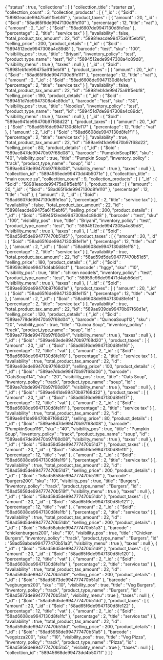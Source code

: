 {
    "status" : true,
    "collections" : [
                     {
                     "collecttion_title" : "starter za",
                     "collecttion_count" : 3,
                     "collection_products" : [
                                              {
                                              "_id" : {
                                              "$oid" : "58981eacde99475a61f5ebf6"
                                              },
                                              "product_taxes" : [
                                                                 {
                                                                 "amount" : 20,
                                                                 "_id" : {
                                                                 "$oid" : "58ad65f6de9947130d8fe110"
                                                                 },
                                                                 "percentage" : 12,
                                                                 "title" : "vat"
                                                                 },
                                                                 {
                                                                 "amount" : 2,
                                                                 "_id" : {
                                                                 "$oid" : "58ad6607de9947130d8fe1ea"
                                                                 },
                                                                 "percentage" : 2,
                                                                 "title" : "service tax"
                                                                 }
                                                                 ],
                                              "availability" : false,
                                              "total_product_tax_amount" : 22,
                                              "id" : "58981eacde99475a61f5ebf6",
                                              "selling_price" : 200,
                                              "product_details" : {
                                              "_id" : {
                                              "$oid" : "5894512ede9947308a4c89d8"
                                              },
                                              "barcode" : "test",
                                              "sku" : "100",
                                              "visibility_pos" : true,
                                              "title" : "Briyani",
                                              "inventory_policy" : "test",
                                              "product_type_name" : "test",
                                              "id" : "5894512ede9947308a4c89d8",
                                              "visibility_menu" : true
                                              },
                                              "taxes" : null
                                              },
                                              {
                                              "_id" : {
                                              "$oid" : "58981eb1de99475a61f5ebf8"
                                              },
                                              "product_taxes" : [
                                                                 {
                                                                 "amount" : 20,
                                                                 "_id" : {
                                                                 "$oid" : "58ad65f6de9947130d8fe111"
                                                                 },
                                                                 "percentage" : 12,
                                                                 "title" : "vat"
                                                                 },
                                                                 {
                                                                 "amount" : 2,
                                                                 "_id" : {
                                                                 "$oid" : "58ad6608de9947130d8fe1eb"
                                                                 },
                                                                 "percentage" : 2,
                                                                 "title" : "service tax"
                                                                 }
                                                                 ],
                                              "availability" : false,
                                              "total_product_tax_amount" : 22,
                                              "id" : "58981eb1de99475a61f5ebf8",
                                              "selling_price" : 190,
                                              "product_details" : {
                                              "_id" : {
                                              "$oid" : "589451d7de9947308a4c89dc"
                                              },
                                              "barcode" : "test",
                                              "sku" : "30",
                                              "visibility_pos" : true,
                                              "title" : "Noodles",
                                              "inventory_policy" : "test",
                                              "product_type_name" : "test",
                                              "id" : "589451d7de9947308a4c89dc",
                                              "visibility_menu" : true
                                              },
                                              "taxes" : null
                                              },
                                              {
                                              "_id" : {
                                              "$oid" : "589ae941de99470b97f68d22"
                                              },
                                              "product_taxes" : [
                                                                 {
                                                                 "amount" : 20,
                                                                 "_id" : {
                                                                 "$oid" : "58ad65f6de9947130d8fe117"
                                                                 },
                                                                 "percentage" : 12,
                                                                 "title" : "vat"
                                                                 },
                                                                 {
                                                                 "amount" : 2,
                                                                 "_id" : {
                                                                 "$oid" : "58ad6608de9947130d8fe1f1"
                                                                 },
                                                                 "percentage" : 2,
                                                                 "title" : "service tax"
                                                                 }
                                                                 ],
                                              "availability" : true,
                                              "total_product_tax_amount" : 22,
                                              "id" : "589ae941de99470b97f68d22",
                                              "selling_price" : 80,
                                              "product_details" : {
                                              "_id" : {
                                              "$oid" : "589ae847de99470b97f68d08"
                                              },
                                              "barcode" : "PumpkinSoup116",
                                              "sku" : "40",
                                              "visibility_pos" : true,
                                              "title" : "Pumpkin Soup",
                                              "inventory_policy" : "track",
                                              "product_type_name" : "soup",
                                              "id" : "589ae847de99470b97f68d08",
                                              "visibility_menu" : true
                                              },
                                              "taxes" : null
                                              }
                                              ],
                     "collecttion_id" : "5894565ede99473dd4b5071e"
                     },
                     {
                     "collecttion_title" : "main cource za",
                     "collecttion_count" : 9,
                     "collection_products" : [
                                              {
                                              "_id" : {
                                              "$oid" : "58981eacde99475a61f5ebf6"
                                              },
                                              "product_taxes" : [
                                                                 {
                                                                 "amount" : 20,
                                                                 "_id" : {
                                                                 "$oid" : "58ad65f6de9947130d8fe110"
                                                                 },
                                                                 "percentage" : 12,
                                                                 "title" : "vat"
                                                                 },
                                                                 {
                                                                 "amount" : 2,
                                                                 "_id" : {
                                                                 "$oid" : "58ad6607de9947130d8fe1ea"
                                                                 },
                                                                 "percentage" : 2,
                                                                 "title" : "service tax"
                                                                 }
                                                                 ],
                                              "availability" : false,
                                              "total_product_tax_amount" : 22,
                                              "id" : "58981eacde99475a61f5ebf6",
                                              "selling_price" : 200,
                                              "product_details" : {
                                              "_id" : {
                                              "$oid" : "5894512ede9947308a4c89d8"
                                              },
                                              "barcode" : "test",
                                              "sku" : "100",
                                              "visibility_pos" : true,
                                              "title" : "Briyani",
                                              "inventory_policy" : "test",
                                              "product_type_name" : "test",
                                              "id" : "5894512ede9947308a4c89d8",
                                              "visibility_menu" : true
                                              },
                                              "taxes" : null
                                              },
                                              {
                                              "_id" : {
                                              "$oid" : "58ad59d5de994777470b51d5"
                                              },
                                              "product_taxes" : [
                                                                 {
                                                                 "amount" : 20,
                                                                 "_id" : {
                                                                 "$oid" : "58ad65f6de9947130d8fe11e"
                                                                 },
                                                                 "percentage" : 12,
                                                                 "title" : "vat"
                                                                 },
                                                                 {
                                                                 "amount" : 2,
                                                                 "_id" : {
                                                                 "$oid" : "58ad6608de9947130d8fe1f8"
                                                                 },
                                                                 "percentage" : 2,
                                                                 "title" : "service tax"
                                                                 }
                                                                 ],
                                              "availability" : true,
                                              "total_product_tax_amount" : 22,
                                              "id" : "58ad59d5de994777470b51d5",
                                              "selling_price" : 180,
                                              "product_details" : {
                                              "_id" : {
                                              "$oid" : "58959c96de99471d4ab56dcf"
                                              },
                                              "barcode" : "hggy",
                                              "sku" : "10",
                                              "visibility_pos" : true,
                                              "title" : "chiken noodels",
                                              "inventory_policy" : "test",
                                              "product_type_name" : "test",
                                              "id" : "58959c96de99471d4ab56dcf",
                                              "visibility_menu" : true
                                              },
                                              "taxes" : null
                                              },
                                              {
                                              "_id" : {
                                              "$oid" : "589ae939de99470b97f68d1e"
                                              },
                                              "product_taxes" : [
                                                                 {
                                                                 "amount" : 20,
                                                                 "_id" : {
                                                                 "$oid" : "58ad65f6de9947130d8fe115"
                                                                 },
                                                                 "percentage" : 12,
                                                                 "title" : "vat"
                                                                 },
                                                                 {
                                                                 "amount" : 2,
                                                                 "_id" : {
                                                                 "$oid" : "58ad6608de9947130d8fe1ef"
                                                                 },
                                                                 "percentage" : 2,
                                                                 "title" : "service tax"
                                                                 }
                                                                 ],
                                              "availability" : true,
                                              "total_product_tax_amount" : 22,
                                              "id" : "589ae939de99470b97f68d1e",
                                              "selling_price" : 120,
                                              "product_details" : {
                                              "_id" : {
                                              "$oid" : "589ae778de99470b97f68d04"
                                              },
                                              "barcode" : "QuinoaSoup112",
                                              "sku" : "20",
                                              "visibility_pos" : true,
                                              "title" : "Quinoa Soup",
                                              "inventory_policy" : "track",
                                              "product_type_name" : "soup",
                                              "id" : "589ae778de99470b97f68d04",
                                              "visibility_menu" : true
                                              },
                                              "taxes" : null
                                              },
                                              {
                                              "_id" : {
                                              "$oid" : "589ae93ede99470b97f68d20"
                                              },
                                              "product_taxes" : [
                                                                 {
                                                                 "amount" : 20,
                                                                 "_id" : {
                                                                 "$oid" : "58ad65f6de9947130d8fe116"
                                                                 },
                                                                 "percentage" : 12,
                                                                 "title" : "vat"
                                                                 },
                                                                 {
                                                                 "amount" : 2,
                                                                 "_id" : {
                                                                 "$oid" : "58ad6608de9947130d8fe1f0"
                                                                 },
                                                                 "percentage" : 2,
                                                                 "title" : "service tax"
                                                                 }
                                                                 ],
                                              "availability" : true,
                                              "total_product_tax_amount" : 22,
                                              "id" : "589ae93ede99470b97f68d20",
                                              "selling_price" : 100,
                                              "product_details" : {
                                              "_id" : {
                                              "$oid" : "589ae7dbde99470b97f68d06"
                                              },
                                              "barcode" : "OatsSoup114",
                                              "sku" : "20",
                                              "visibility_pos" : true,
                                              "title" : "Oats Soup",
                                              "inventory_policy" : "track",
                                              "product_type_name" : "soup",
                                              "id" : "589ae7dbde99470b97f68d06",
                                              "visibility_menu" : true
                                              },
                                              "taxes" : null
                                              },
                                              {
                                              "_id" : {
                                              "$oid" : "589ae941de99470b97f68d22"
                                              },
                                              "product_taxes" : [
                                                                 {
                                                                 "amount" : 20,
                                                                 "_id" : {
                                                                 "$oid" : "58ad65f6de9947130d8fe117"
                                                                 },
                                                                 "percentage" : 12,
                                                                 "title" : "vat"
                                                                 },
                                                                 {
                                                                 "amount" : 2,
                                                                 "_id" : {
                                                                 "$oid" : "58ad6608de9947130d8fe1f1"
                                                                 },
                                                                 "percentage" : 2,
                                                                 "title" : "service tax"
                                                                 }
                                                                 ],
                                              "availability" : true,
                                              "total_product_tax_amount" : 22,
                                              "id" : "589ae941de99470b97f68d22",
                                              "selling_price" : 80,
                                              "product_details" : {
                                              "_id" : {
                                              "$oid" : "589ae847de99470b97f68d08"
                                              },
                                              "barcode" : "PumpkinSoup116",
                                              "sku" : "40",
                                              "visibility_pos" : true,
                                              "title" : "Pumpkin Soup",
                                              "inventory_policy" : "track",
                                              "product_type_name" : "soup",
                                              "id" : "589ae847de99470b97f68d08",
                                              "visibility_menu" : true
                                              },
                                              "taxes" : null
                                              },
                                              {
                                              "_id" : {
                                              "$oid" : "58ad59d5de994777470b51d7"
                                              },
                                              "product_taxes" : [
                                                                 {
                                                                 "amount" : 20,
                                                                 "_id" : {
                                                                 "$oid" : "58ad65f6de9947130d8fe11f"
                                                                 },
                                                                 "percentage" : 12,
                                                                 "title" : "vat"
                                                                 },
                                                                 {
                                                                 "amount" : 2,
                                                                 "_id" : {
                                                                 "$oid" : "58ad6608de9947130d8fe1f9"
                                                                 },
                                                                 "percentage" : 2,
                                                                 "title" : "service tax"
                                                                 }
                                                                 ],
                                              "availability" : true,
                                              "total_product_tax_amount" : 22,
                                              "id" : "58ad59d5de994777470b51d7",
                                              "selling_price" : 200,
                                              "product_details" : {
                                              "_id" : {
                                              "$oid" : "58ad5858de994777470b519f"
                                              },
                                              "barcode" : "burgers200",
                                              "sku" : "10",
                                              "visibility_pos" : true,
                                              "title" : "Burgers",
                                              "inventory_policy" : "track",
                                              "product_type_name" : "Burgers",
                                              "id" : "58ad5858de994777470b519f",
                                              "visibility_menu" : true
                                              },
                                              "taxes" : null
                                              },
                                              {
                                              "_id" : {
                                              "$oid" : "58ad59d5de994777470b51db"
                                              },
                                              "product_taxes" : [
                                                                 {
                                                                 "amount" : 20,
                                                                 "_id" : {
                                                                 "$oid" : "58ad65f6de9947130d8fe121"
                                                                 },
                                                                 "percentage" : 12,
                                                                 "title" : "vat"
                                                                 },
                                                                 {
                                                                 "amount" : 2,
                                                                 "_id" : {
                                                                 "$oid" : "58ad6608de9947130d8fe1fb"
                                                                 },
                                                                 "percentage" : 2,
                                                                 "title" : "service tax"
                                                                 }
                                                                 ],
                                              "availability" : true,
                                              "total_product_tax_amount" : 22,
                                              "id" : "58ad59d5de994777470b51db",
                                              "selling_price" : 200,
                                              "product_details" : {
                                              "_id" : {
                                              "$oid" : "58ad58abde994777470b51a3"
                                              },
                                              "barcode" : "chickenburgers200",
                                              "sku" : "10",
                                              "visibility_pos" : true,
                                              "title" : "Chicken Burgers",
                                              "inventory_policy" : "track",
                                              "product_type_name" : "Burgers",
                                              "id" : "58ad58abde994777470b51a3",
                                              "visibility_menu" : true
                                              },
                                              "taxes" : null
                                              },
                                              {
                                              "_id" : {
                                              "$oid" : "58ad59d5de994777470b51d9"
                                              },
                                              "product_taxes" : [
                                                                 {
                                                                 "amount" : 20,
                                                                 "_id" : {
                                                                 "$oid" : "58ad65f6de9947130d8fe120"
                                                                 },
                                                                 "percentage" : 12,
                                                                 "title" : "vat"
                                                                 },
                                                                 {
                                                                 "amount" : 2,
                                                                 "_id" : {
                                                                 "$oid" : "58ad6608de9947130d8fe1fa"
                                                                 },
                                                                 "percentage" : 2,
                                                                 "title" : "service tax"
                                                                 }
                                                                 ],
                                              "availability" : true,
                                              "total_product_tax_amount" : 22,
                                              "id" : "58ad59d5de994777470b51d9",
                                              "selling_price" : 200,
                                              "product_details" : {
                                              "_id" : {
                                              "$oid" : "58ad5873de994777470b51a1"
                                              },
                                              "barcode" : "vegburgers200",
                                              "sku" : "10",
                                              "visibility_pos" : true,
                                              "title" : "Veg Burgers",
                                              "inventory_policy" : "track",
                                              "product_type_name" : "Burgers",
                                              "id" : "58ad5873de994777470b51a1",
                                              "visibility_menu" : true
                                              },
                                              "taxes" : null
                                              },
                                              {
                                              "_id" : {
                                              "$oid" : "58ad59d5de994777470b51dd"
                                              },
                                              "product_taxes" : [
                                                                 {
                                                                 "amount" : 20,
                                                                 "_id" : {
                                                                 "$oid" : "58ad65f6de9947130d8fe122"
                                                                 },
                                                                 "percentage" : 12,
                                                                 "title" : "vat"
                                                                 },
                                                                 {
                                                                 "amount" : 2,
                                                                 "_id" : {
                                                                 "$oid" : "58ad6608de9947130d8fe1fc"
                                                                 },
                                                                 "percentage" : 2,
                                                                 "title" : "service tax"
                                                                 }
                                                                 ],
                                              "availability" : true,
                                              "total_product_tax_amount" : 22,
                                              "id" : "58ad59d5de994777470b51dd",
                                              "selling_price" : 200,
                                              "product_details" : {
                                              "_id" : {
                                              "$oid" : "58ad5958de994777470b51a5"
                                              },
                                              "barcode" : "vegpizza200",
                                              "sku" : "10",
                                              "visibility_pos" : true,
                                              "title" : "Veg Pizza",
                                              "inventory_policy" : "track",
                                              "product_type_name" : "Pizza",
                                              "id" : "58ad5958de994777470b51a5",
                                              "visibility_menu" : true
                                              },
                                              "taxes" : null
                                              }
                                              ],
                     "collecttion_id" : "58945668de99473dd4b5071f"
                     }
                     ]
}
